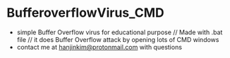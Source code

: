 # BufferoverflowVirus_CMD
- simple Buffer Overflow virus for educational purpose // Made with .bat file // it does Buffer Overflow attack by opening lots of CMD windows 
- contact me at hanjinkim@protonmail.com with questions
